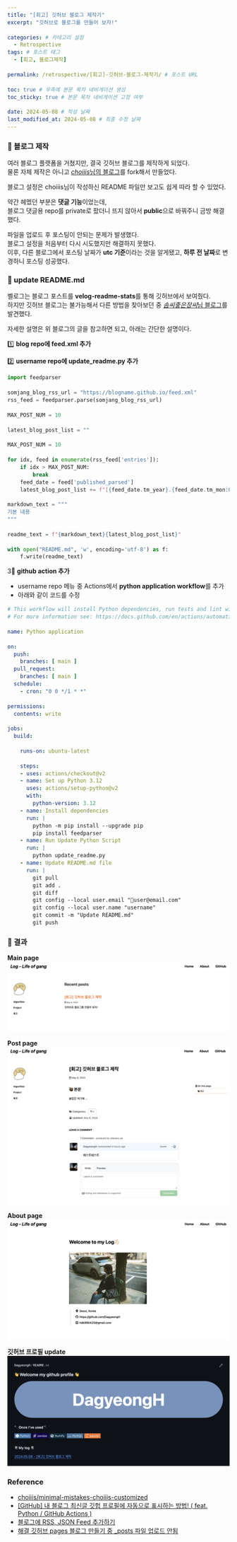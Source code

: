 ```yaml
---
title: "[회고] 깃허브 블로그 제작기"
excerpt: "깃허브로 블로그를 만들어 보자!"

categories: # 카테고리 설정
  - Retrospective
tags: # 포스트 태그
  - [회고, 블로그제작]

permalink: /retrospective/[회고]-깃허브-블로그-제작기/ # 포스트 URL

toc: true # 우측에 본문 목차 네비게이션 생성
toc_sticky: true # 본문 목차 네비게이션 고정 여부

date: 2024-05-08 # 작성 날짜
last_modified_at: 2024-05-08 # 최종 수정 날짜
---
```


### 📌 블로그 제작
여러 블로그 플랫폼을 거쳤지만, 결국 깃허브 블로그를 제작하게 되었다.  
물론 자체 제작은 아니고 [*choiiis*님의 블로그](https://github.com/choiiis/minimal-mistakes-choiiis-customized)를 fork해서 만들었다.  
  
블로그 설정은 choiiis님이 작성하신 README 파일만 보고도 쉽게 따라 할 수 있었다.   
  
약간 헤멨던 부분은 **댓글 기능**이었는데,  
블로그 댓글용 repo를 private로 팠더니 뜨지 않아서 **public**으로 바꿔주니 금방 해결했다.  

파일을 업로드 후 포스팅이 안되는 문제가 발생했다.  
블로그 설정을 처음부터 다시 시도했지만 해결하지 못했다.  
이후, 다른 블로그에서 포스팅 날짜가 **utc 기준**이라는 것을 알게됐고, **하루 전 날짜**로 변경하니 포스팅 성공했다.     

### 📌 update README.md   
벨로그는 블로그 포스트를 **velog-readme-stats**를 통해 깃허브에서 보여줬다.  
하지만 깃허브 블로그는 불가능해서 다른 방법을 찾아보던 중 [*솜씨좋은장씨*님 블로그](https://somjang.tistory.com/entry/GitHub-%EB%82%B4-%EB%B8%94%EB%A1%9C%EA%B7%B8-%EC%B5%9C%EC%8B%A0%EA%B8%80-%EA%B9%83%ED%97%99-%ED%94%84%EB%A1%9C%ED%95%84%EC%97%90-%EC%9E%90%EB%8F%99%EC%9C%BC%EB%A1%9C-%ED%91%9C%EC%8B%9C%ED%95%98%EB%8A%94-%EB%B0%A9%EB%B2%95-feat-Python-GitHub-Actions)를 발견했다.    

자세한 설명은 위 블로그의 글을 참고하면 되고, 아래는 간단한 설명이다.  

1️⃣ **blog repo에 feed.xml 추가**     
 
2️⃣ **username repo에 update_readme.py 추가**   

```python
import feedparser

somjang_blog_rss_url = "https://blogname.github.io/feed.xml"
rss_feed = feedparser.parse(somjang_blog_rss_url)

MAX_POST_NUM = 10

latest_blog_post_list = ""

MAX_POST_NUM = 10

for idx, feed in enumerate(rss_feed['entries']):
    if idx > MAX_POST_NUM:
        break
    feed_date = feed['published_parsed']
    latest_blog_post_list += f"[{feed_date.tm_year}.{feed_date.tm_mon:02}.{feed_date.tm_mday:02} - {feed['title']}]({feed['link']}) <br>\n"
    
markdown_text = """
기본 내용
"""

readme_text = f"{markdown_text}{latest_blog_post_list}"

with open("README.md", 'w', encoding='utf-8') as f:
    f.write(readme_text)
```   

3⃣ **github action 추가**    
- username repo 메뉴 중 Actions에서 **python application workflow**를 추가   
- 아래와 같이 코드를 수정   

```yml   
# This workflow will install Python dependencies, run tests and lint with a single version of Python
# For more information see: https://docs.github.com/en/actions/automating-builds-and-tests/building-and-testing-python

name: Python application

on:
  push:
    branches: [ main ]
  pull_request:
    branches: [ main ]
  schedule:
    - cron: "0 0 */1 * *"

permissions:
  contents: write

jobs:
  build:

    runs-on: ubuntu-latest

    steps:
    - uses: actions/checkout@v2
    - name: Set up Python 3.12
      uses: actions/setup-python@v2
      with:
        python-version: 3.12
    - name: Install dependencies
      run: |
        python -m pip install --upgrade pip
        pip install feedparser
    - name: Run Update Python Script
      run: |
        python update_readme.py
    - name: Update README.md file
      run: |
        git pull
        git add .
        git diff
        git config --local user.email "user@email.com"
        git config --local user.name "username"
        git commit -m "Update README.md"
        git push
```   

### 📌 결과  
**Main page**   
![blog main](/assets/images/posts_img/retrospect-creating-a-github-blog/git_blog_home.png)  
  
**Post page**  
![blog post](/assets/images/posts_img/retrospect-creating-a-github-blog/git_blog_post.png)  
  
**About page**  
![blog about](/assets/images/posts_img/retrospect-creating-a-github-blog/git_blog_about.png)  

**깃허브 프로필 update**  
![blog about](/assets/images/posts_img/retrospect-creating-a-github-blog/github_profile_update.png)  

### Reference  
- [choiiis/minimal-mistakes-choiiis-customized](https://github.com/choiiis/minimal-mistakes-choiiis-customized)   
- [[GitHub] 내 블로그 최신글 깃헙 프로필에 자동으로 표시하는 방법! ( feat. Python / GitHub Actions )](https://somjang.tistory.com/entry/GitHub-%EB%82%B4-%EB%B8%94%EB%A1%9C%EA%B7%B8-%EC%B5%9C%EC%8B%A0%EA%B8%80-%EA%B9%83%ED%97%99-%ED%94%84%EB%A1%9C%ED%95%84%EC%97%90-%EC%9E%90%EB%8F%99%EC%9C%BC%EB%A1%9C-%ED%91%9C%EC%8B%9C%ED%95%98%EB%8A%94-%EB%B0%A9%EB%B2%95-feat-Python-GitHub-Actions)   
- [블로그에 RSS, JSON Feed 추가하기](https://bepyan.github.io/blog/nextjs-blog/7-rss)   
- [해결 깃허브 pages 블로그 만들기 중 _posts 파일 업로드 안됨](https://velog.io/@jurije/%ED%95%B4%EA%B2%B0-%EA%B9%83%ED%97%88%EB%B8%8C-pages-%EB%B8%94%EB%A1%9C%EA%B7%B8-%EB%A7%8C%EB%93%A4%EA%B8%B0-%EC%A4%91-posts-%ED%8C%8C%EC%9D%BC-%EC%97%85%EB%A1%9C%EB%93%9C-%EC%95%88%EB%90%A8)
